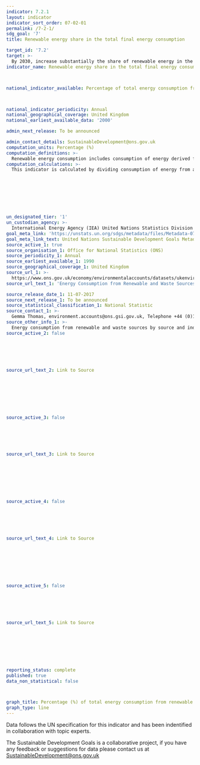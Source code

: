 ```yaml
---
indicator: 7.2.1
layout: indicator
indicator_sort_order: 07-02-01
permalink: /7-2-1/
sdg_goal: '7'
title: Renewable energy share in the total final energy consumption

target_id: '7.2'
target: >-
  By 2030, increase substantially the share of renewable energy in the global energy mix
indicator_name: Renewable energy share in the total final energy consumption



national_indicator_available: Percentage of total energy consumption from renewable sources.



national_indicator_periodicity: Annual
national_geographical_coverage: United Kingdom
national_earliest_available_data: '2000'

admin_next_release: To be announced

admin_contact_details: SustainableDevelopment@ons.gov.uk
computation_units: Percentage (%)
computation_definitions: >-
  Renewable energy consumption includes consumption of energy derived from: hydro, solid biofuels, wind, solar, liquid biofuels, biogas, geothermal, marine and waste. Total final energy consumption is calculated from national balances and statistics as total final consumption minus non-energy use. Comments with regard to specific renewable energy resources: Solar energy consumption includes solar PV and solar thermal; Liquid biofuel energy consumption includes biogasoline, biodiesels and other liquid biofuels; Solid biofuel consumption includes fuelwood, animal waste, vegetable waste, black liquor, bagasse and charcoal; Waste energy covers energy from renewable municipal waste.
computation_calculations: >-
  This indicator is calculated by dividing consumption of energy from all renewable sources by total final energy consumption. Renewable energy consumption is derived from three tables of the IEA world energy statistics and balances: total final consumption, electricity output and heat output. All volumes reported in the total final consumption table are taken as reported. Since volumes for electricity and heat in the final consumption table are not broken down by technology, electricity and heat output tables are used instead to break down final consumption of electricity and heat by technology. The allocation by technology is done by deriving the share of technology in electricity and heat output tables and multiplying that share by final energy consumption of electricity and heat, respectively. For instance, if total final consumption table reports 150 TJ for biogas energy, while total final consumption of electricity is 400 TJ and heat 100 TJ, and the share of biogas in total electricity output is 10 percent and 5 percent in heat, the total reported number for biogas consumption will be 195 TJ (150 TJ+400TJ*10%+100TJ*5%). The Global Tracking Framework Report (2013) provides more details on the suggested methodology for defining and measuring renewable energy (Chapter 4, Section 1, page 201-202).








un_designated_tier: '1'
un_custodian_agency: >-
  International Energy Agency (IEA) United Nations Statistics Division (UNSD) United Nations' inter-agency mechanism on energy (UN Energy) and the SE4ALL Global Tracking Framework Consortium
goal_meta_link: 'https://unstats.un.org/sdgs/metadata/files/Metadata-07-02-01.pdf '
goal_meta_link_text: United Nations Sustainable Development Goals Metadata (PDF 216 KB)
source_active_1: true
source_organisation_1: Office for National Statistics (ONS)
source_periodicity_1: Annual
source_earliest_available_1: 1990
source_geographical_coverage_1: United Kingdom
source_url_1: >-
  https://www.ons.gov.uk/economy/environmentalaccounts/datasets/ukenvironmentalaccountsenergyconsumptionfromrenewableandwastesources
source_url_text_1: 'Energy Consumption from Renewable and Waste Sources'

source_release_date_1: 11-07-2017
source_next_release_1: To be announced
source_statistical_classification_1: National Statistic
source_contact_1: >-
  Gemma Thomas, environment.accounts@ons.gsi.gov.uk, Telephone +44 (0)1633 455523/+44 (0)1633 456568
source_other_info_1: >-
  Energy consumption from renewable and waste sources by source and industry, 1990 to 2015
source_active_2: false






source_url_text_2: Link to Source








source_active_3: false






source_url_text_3: Link to Source








source_active_4: false






source_url_text_4: Link to Source








source_active_5: false






source_url_text_5: Link to Source








reporting_status: complete
published: true
data_non_statistical: false



graph_title: Percentage (%) of total energy consumption from renewable sources.
graph_type: line
---
```

Data follows the UN specification for this indicator and has been indentified in collaboration with topic experts.
  
The Sustainable Development Goals is a collaborative project, if you have any feedback or suggestions for data please contact us at <SustainableDevelopment@ons.gov.uk>


